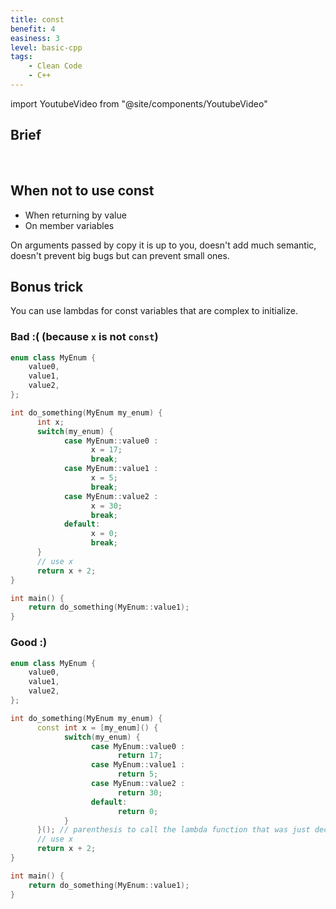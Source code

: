 ```yaml
---
title: const
benefit: 4
easiness: 3
level: basic-cpp
tags:
    - Clean Code
    - C++
---
```

import YoutubeVideo from "@site/components/YoutubeVideo"

## Brief

<YoutubeVideo id="4fJBrditnJU?list=PLlrATfBNZ98dudnM48yfGUldqGD0S4FFb"/>

<br/>

<YoutubeVideo id="bP9z3H3cVMY?list=PLlrATfBNZ98dudnM48yfGUldqGD0S4FFb"/>

## When **not** to use const

- When returning by value
- On member variables 

On arguments passed by copy it is up to you, doesn't add much semantic, doesn't prevent big bugs but can prevent small ones.

## Bonus trick

You can use lambdas for const variables that are complex to initialize.

### Bad :( (because `x` is not `const`)

```cpp
enum class MyEnum {
    value0,
    value1,
    value2,
};

int do_something(MyEnum my_enum) {
      int x;
      switch(my_enum) {
            case MyEnum::value0 :
                  x = 17;
                  break;
            case MyEnum::value1 :
                  x = 5;
                  break;
            case MyEnum::value2 :
                  x = 30;
                  break;
            default:
                  x = 0;
                  break;
      }
      // use x
      return x + 2;
}

int main() {
    return do_something(MyEnum::value1);
}
```

### Good :)

```cpp
enum class MyEnum {
    value0,
    value1,
    value2,
};

int do_something(MyEnum my_enum) {
      const int x = [my_enum]() {
            switch(my_enum) {
                  case MyEnum::value0 :
                        return 17;
                  case MyEnum::value1 :
                        return 5;
                  case MyEnum::value2 :
                        return 30;
                  default:
                        return 0;
            }
      }(); // parenthesis to call the lambda function that was just declared
      // use x
      return x + 2;
}

int main() {
    return do_something(MyEnum::value1);
}
```